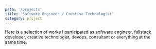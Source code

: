 ```yaml
---
path: '/projects'
title: 'Software Engineer / Creative Technologist'
category: project
---
```


Here is a selection of works I participated as software engineer, fullstack developer, creative technologist, devops, consultant or everything at the same time.
